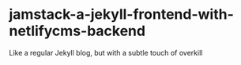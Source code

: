 # jamstack-a-jekyll-frontend-with-netlifycms-backend
 Like a regular Jekyll blog, but with a subtle touch of overkill
